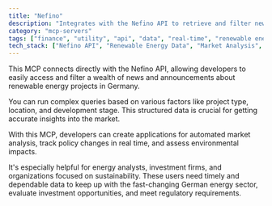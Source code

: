 ```yaml
---
title: "Nefino"
description: "Integrates with the Nefino API to retrieve and filter news about German renewable energy projects for market analysis and policy tracking."
category: "mcp-servers"
tags: ["finance", "utility", "api", "data", "real-time", "renewable energy", "market intelligence", "environmental assessment"]
tech_stack: ["Nefino API", "Renewable Energy Data", "Market Analysis", "Policy Tracking", "Environmental Impact Assessment", "Automated Market Analysis"]
---
```


This MCP connects directly with the Nefino API, allowing developers to easily access and filter a wealth of news and announcements about renewable energy projects in Germany.

You can run complex queries based on various factors like project type, location, and development stage. This structured data is crucial for getting accurate insights into the market.

With this MCP, developers can create applications for automated market analysis, track policy changes in real time, and assess environmental impacts.

It's especially helpful for energy analysts, investment firms, and organizations focused on sustainability. These users need timely and dependable data to keep up with the fast-changing German energy sector, evaluate investment opportunities, and meet regulatory requirements.